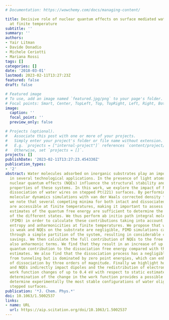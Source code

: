```yaml
---
# Documentation: https://wowchemy.com/docs/managing-content/

title: Decisive role of nuclear quantum effects on surface mediated water dissociation
  at finite temperature
subtitle: ''
summary: ''
authors:
- Yair Litman
- Davide Donadio
- Michele Ceriotti
- Mariana Rossi
tags: []
categories: []
date: '2018-03-01'
lastmod: 2023-02-11T13:27:23Z
featured: false
draft: false

# Featured image
# To use, add an image named `featured.jpg/png` to your page's folder.
# Focal points: Smart, Center, TopLeft, Top, TopRight, Left, Right, BottomLeft, Bottom, BottomRight.
image:
  caption: ''
  focal_point: ''
  preview_only: false

# Projects (optional).
#   Associate this post with one or more of your projects.
#   Simply enter your project's folder or file name without extension.
#   E.g. `projects = ["internal-project"]` references `content/project/deep-learning/index.md`.
#   Otherwise, set `projects = []`.
projects: []
publishDate: '2023-02-11T13:27:23.454330Z'
publication_types:
- '2'
abstract: Water molecules adsorbed on inorganic substrates play an important role
  in several technological applications. In the presence of light atoms in adsorbates,
  nuclear quantum effects (NQEs) influence the structural stability and the dynamical
  properties of these systems. In this work, we explore the impact of NQEs on the
  dissociation of water wires on stepped Pt(221) surfaces. By performing ab initio
  molecular dynamics simulations with van der Waals corrected density functional theory,
  we note that several competing minima for both intact and dissociated structures
  are accessible at finite temperatures, making it important to assess whether harmonic
  estimates of the quantum free energy are sufficient to determine the relative stability
  of the different states. We thus perform ab initio path integral molecular dynamics
  (PIMD) in order to calculate these contributions taking into account the conformational
  entropy and anharmonicities at finite temperatures. We propose that when adsorption
  is weak and NQEs on the substrate are negligible, PIMD simulations can be performed
  through a simple partition of the system, resulting in considerable computational
  savings. We then calculate the full contribution of NQEs to the free energies, including
  also anharmonic terms. We find that they result in an increase of up to 20% of the
  quantum contribution to the dissociation free energy compared with the harmonic
  estimates. We also find that the dissociation process has a negligible contribution
  from tunneling but is dominated by zero point energies, which can enhance the rate
  of dissociation by three orders of magnitude. Finally we highlight how both temperature
  and NQEs indirectly impact dipoles and the redistribution of electron density, causing
  work function changes of up to 0.4 eV with respect to static estimates. This quantitative
  determination of the change in the work function provides a possible approach to
  determine experimentally the most stable configurations of water oligomers on the
  stepped surfaces.
publication: '*J. Chem. Phys.*'
doi: 10.1063/1.5002537
links:
- name: URL
  url: https://aip.scitation.org/doi/10.1063/1.5002537
---
```

